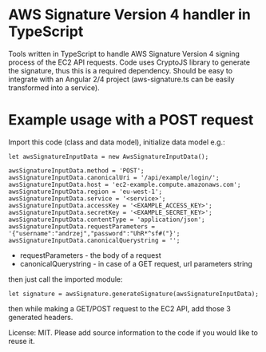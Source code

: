 # AWS Signature Version 4 handler in TypeScript

Tools written in TypeScript to handle AWS Signature Version 4 signing process of the EC2 API requests. Code uses CryptoJS library to generate the signature, thus this is a required dependency. Should be easy to integrate with an Angular 2/4 project (aws-signature.ts can be easily transformed into a service).

# Example usage with a POST request

Import this code (class and data model), initialize data model e.g.:

```
let awsSignatureInputData = new AwsSignatureInputData();

awsSignatureInputData.method = 'POST';
awsSignatureInputData.canonicalUri = '/api/example/login/';
awsSignatureInputData.host = 'ec2-example.compute.amazonaws.com';
awsSignatureInputData.region = 'eu-west-1';
awsSignatureInputData.service = '<service>';
awsSignatureInputData.accessKey = '<EXAMPLE_ACCESS_KEY>';
awsSignatureInputData.secretKey = '<EXAMPLE_SECRET_KEY>';
awsSignatureInputData.contentType = 'application/json';
awsSignatureInputData.requestParameters = '{"username":"andrzej","password":"UhR*^sf#("}';
awsSignatureInputData.canonicalQuerystring = '';
```

- requestParameters - the body of a request
- canonicalQuerystring - in case of a GET request, url parameters string

then just call the imported module:

`let signature = awsSignature.generateSignature(awsSignatureInputData);`

then while making a GET/POST request to the EC2 API, add those 3 generated headers.


License: MIT. Please add source information to the code if you would like to reuse it.
